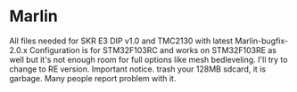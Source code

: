 # Marlin
All files needed for SKR E3 DIP v1.0 and TMC2130 with latest Marlin-bugfix-2.0.x
Configuration is for STM32F103RC and works on STM32F103RE as well but it's not enough room for full options like mesh bedleveling. I'll try to change to RE version.
Important notice.
trash your 128MB sdcard, it is garbage. Many people report problem with it.


